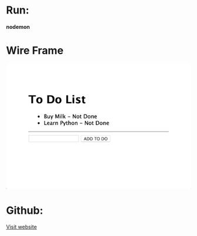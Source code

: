# Run: #
#### nodemon ####

# Wire Frame #
![wireframe](https://github.com/lemonmade1/Project-2-Assessment/blob/master/public/images/toDoList.png)

# Github: #
[Visit website](https://github.com/lemonmade1/Project-2-Assessment.gitgit "Project 2 Assessment")
